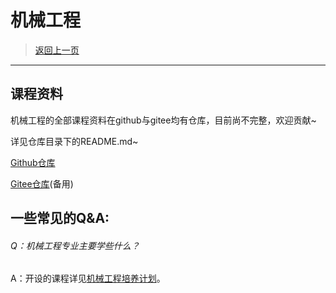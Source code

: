 # 机械工程
> [返回上一页](../README.md)
> 
-------

## 课程资料

机械工程的全部课程资料在github与gitee均有仓库，目前尚不完整，欢迎贡献~

详见仓库目录下的README.md~

[Github仓库](https://github.com/luorily/HFUT-ME-CoursesData)

[Gitee仓库](https://gitee.com/luorily/HFUT-ME-Coursesdata)(备用)



## 一些常见的Q&A:

###### Q：机械工程专业主要学些什么？

A：开设的课程详见[机械工程培养计划](专业培养方案-机械工程.md)。
